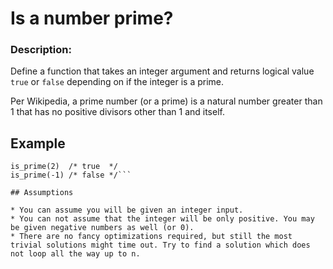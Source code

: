 # Is a number prime?
### Description:

Define a function that takes an integer argument and returns logical value ```true``` or ```false``` depending on if the integer is a prime.

Per Wikipedia, a prime number (or a prime) is a natural number greater than 1 that has no positive divisors other than 1 and itself.
## Example

```is_prime(1)  /* false */
is_prime(2)  /* true  */
is_prime(-1) /* false */```

## Assumptions

* You can assume you will be given an integer input.
* You can not assume that the integer will be only positive. You may be given negative numbers as well (or 0).
* There are no fancy optimizations required, but still the most trivial solutions might time out. Try to find a solution which does not loop all the way up to n.

